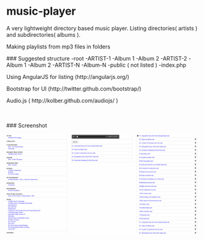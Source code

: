 music-player
============

<p>A very lightweight directory based music player. Listing directories( artists ) and subdirectories( albums ).</p>
<p>Making playlists from mp3 files in folders</p>
<p></p>
### Suggested structure
    -root
    -ARTIST-1
        -Album 1
        -Album 2
    -ARTIST-2
        -Album 1
        -Album 2
    -ARTIST-N
        -Album-N
    -public ( not listed )
    -index.php
<p></p>
<p>Using AngularJS for listing (http://angularjs.org/)</p>
<p>Bootstrap for UI (http://twitter.github.com/bootstrap/)</p>
<p>Audio.js ( http://kolber.github.com/audiojs/ ) </p>

<br />
<br />
### Screenshot

![screenshot](preview.png)